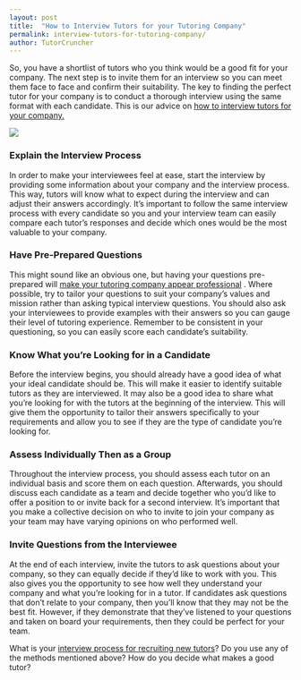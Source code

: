 ```yaml
---
layout: post
title:  "How to Interview Tutors for your Tutoring Company"
permalink: interview-tutors-for-tutoring-company/
author: TutorCruncher
---
```

So, you have a shortlist of tutors who you think would be a good fit for
your company. The next step is to invite them for an interview so you can meet
them face to face and confirm their suitability. The key to finding the
perfect tutor for your company is to conduct a thorough interview using the
same format with each candidate. This is our advice on [how to interview tutors for your company.](https://tutorcruncher.com/interviewing-your-tutors/)

<div class="img-holder full-width">
   <img src="{{ site.static}}/img/blogs/IMG_9468-1024x372.jpg" alt-text="Interviewing tutors for your company"/>
</div>

### Explain the Interview Process

In order to make your interviewees feel at ease, start the interview by
providing some information about your company and the interview process. This
way, tutors will know what to expect during the interview and can adjust their
answers accordingly. It’s important to follow the same interview process with
every candidate so you and your interview team can easily compare each tutor’s
responses and decide which ones would be the most valuable to your company.

### Have Pre-Prepared Questions

This might sound like an obvious one, but having your questions pre-prepared
will [make your tutoring company appear professional](https://tutorcruncher.com/become-industry-authority/) .
Where possible, try to tailor your questions to suit your company’s values and mission rather
than asking typical interview questions. You should also ask your interviewees
to provide examples with their answers so you can gauge their level of
tutoring experience. Remember to be consistent in your questioning, so you can
easily score each candidate’s suitability.

### Know What you’re Looking for in a Candidate

Before the interview begins, you should already have a good idea of what your
ideal candidate should be. This will make it easier to identify suitable
tutors as they are interviewed. It may also be a good idea to share what
you’re looking for with the tutors at the beginning of the interview. This
will give them the opportunity to tailor their answers specifically to your
requirements and allow you to see if they are the type of candidate you’re
looking for.

### Assess Individually Then as a Group

Throughout the interview process, you should assess each tutor on an
individual basis and score them on each question. Afterwards, you should
discuss each candidate as a team and decide together who you’d like to offer a
position to or invite back for a second interview. It’s important that you
make a collective decision on who to invite to join your company as your team
may have varying opinions on who performed well.

### Invite Questions from the Interviewee

At the end of each interview, invite the tutors to ask questions about your
company, so they can equally decide if they’d like to work with you. This also
gives you the opportunity to see how well they understand your company and
what you’re looking for in a tutor. If candidates ask questions that don’t
relate to your company, then you’ll know that they may not be the best fit.
However, if they demonstrate that they’ve listened to your questions and taken
on board your requirements, then they could be perfect for your team.

What is your [interview process for recruiting new tutors](https://tutorcruncher.com/how-to-recruit-tutors-for-your-agency/)? Do
you use any of the methods mentioned above? How do you decide what makes a
good tutor?
